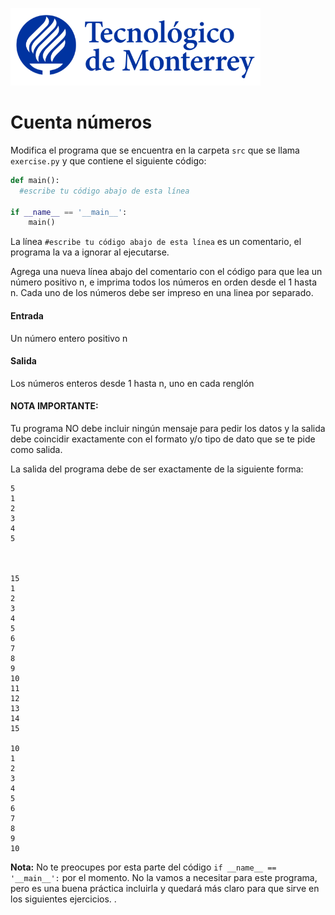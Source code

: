 ![Tec de Monterrey](../../images/logotecmty.png)
# Cuenta números

Modifica el programa que se encuentra en la carpeta `src` que se llama
`exercise.py` y que contiene el siguiente código:

```python
def main():
  #escribe tu código abajo de esta línea

if __name__ == '__main__':
    main()
```
La línea `#escribe tu código abajo de esta línea` es un comentario,
el programa la va a ignorar al ejecutarse.

Agrega una nueva línea abajo del comentario con el código para que lea un número positivo n,
e imprima todos los números en orden desde el 1 hasta n.
Cada uno de los números debe ser impreso en una linea por separado.

#### Entrada
Un número entero positivo n

#### Salida
Los números enteros desde 1 hasta n, uno en cada renglón

#### NOTA IMPORTANTE:
Tu programa NO debe incluir ningún mensaje para pedir los datos y la salida debe coincidir exactamente con el formato y/o tipo de dato que se te pide como salida.

La salida del programa debe de ser exactamente de la siguiente forma:

```
5
1
2
3
4
5



15
1
2
3
4
5
6
7
8
9
10
11
12
13
14
15

10
1
2
3
4
5
6
7
8
9
10

```

**Nota:** No te preocupes por esta parte del código
`if __name__ == '__main__':` por el momento.
No la vamos a necesitar para este programa, pero es una buena práctica
incluirla y quedará más claro para que sirve en los siguientes ejercicios.
.
